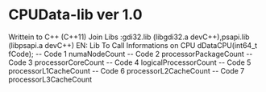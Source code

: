 # CPUData-lib ver 1.0 
Writtein to C++ (C++11) 
Join Libs :gdi32.lib (libgdi32.a devC++),psapi.lib (libpsapi.a devC++)
EN: Lib To Call Informations on CPU
dDataCPU(int64_t fCode);
 -- Code 1 numaNodeCount
 -- Code 2 processorPackageCount
 -- Code 3 processorCoreCount
 -- Code 4 logicalProcessorCount
 -- Code 5 processorL1CacheCount
 -- Code 6 processorL2CacheCount
 -- Code 7 processorL3CacheCount
